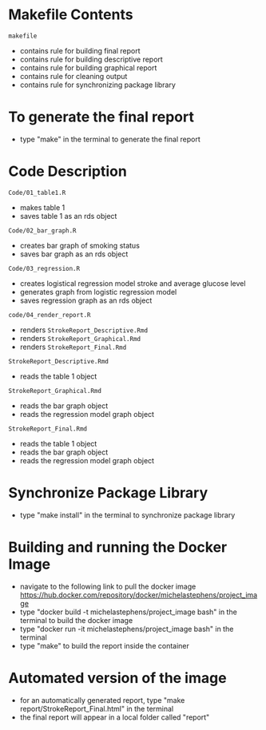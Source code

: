 # Makefile Contents

`makefile`
- contains rule for building final report
- contains rule for building descriptive report
- contains rule for building graphical report
- contains rule for cleaning output
- contains rule for synchronizing package library

# To generate the final report

- type "make" in the terminal to generate the final report

# Code Description

`Code/01_table1.R`
- makes table 1 
- saves table 1 as an rds object

`Code/02_bar_graph.R`
- creates bar graph of smoking status 
- saves bar graph as an rds object

`Code/03_regression.R`
- creates logistical regression model stroke and average glucose level
- generates graph from logistic regression model
- saves regression graph as an rds object

`code/04_render_report.R`
- renders `StrokeReport_Descriptive.Rmd`
- renders `StrokeReport_Graphical.Rmd`
- renders `StrokeReport_Final.Rmd`

`StrokeReport_Descriptive.Rmd`
- reads the table 1 object 

`StrokeReport_Graphical.Rmd`
- reads the bar graph object
- reads the regression model graph object

`StrokeReport_Final.Rmd`
- reads the table 1 object 
- reads the bar graph object
- reads the regression model graph object

# Synchronize Package Library

- type "make install" in the terminal to synchronize package library

# Building and running the Docker Image 

- navigate to the following link to pull the docker image <https://hub.docker.com/repository/docker/michelastephens/project_image>
- type "docker build -t michelastephens/project_image bash" in the terminal to build the docker image 
- type "docker run -it michelastephens/project_image bash" in the terminal
- type "make" to build the report inside the container

# Automated version of the image

- for an automatically generated report, type "make report/StrokeReport_Final.html" in the terminal 
- the final report will appear in a local folder called "report"




